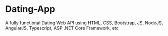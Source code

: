 # Dating-App
 A fully functional Dating Web API using HTML, CSS, Bootstrap, JS, NodeJS, AngularJS, Typescript, ASP .NET Core Framework, etc
